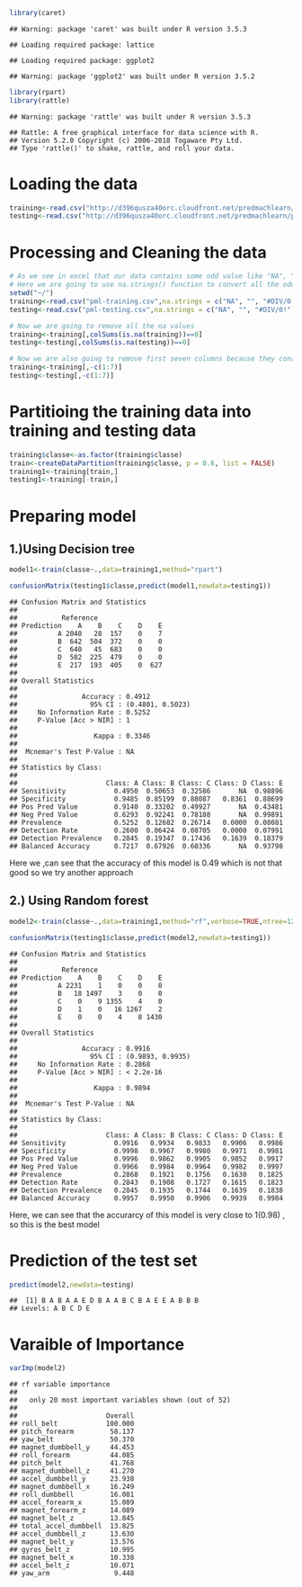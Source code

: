 ``` r
library(caret)
```

    ## Warning: package 'caret' was built under R version 3.5.3

    ## Loading required package: lattice

    ## Loading required package: ggplot2

    ## Warning: package 'ggplot2' was built under R version 3.5.2

``` r
library(rpart)
library(rattle)
```

    ## Warning: package 'rattle' was built under R version 3.5.3

    ## Rattle: A free graphical interface for data science with R.
    ## Version 5.2.0 Copyright (c) 2006-2018 Togaware Pty Ltd.
    ## Type 'rattle()' to shake, rattle, and roll your data.

Loading the data
================

``` r
training<-read.csv("http://d396qusza40orc.cloudfront.net/predmachlearn/pml-training.csv")
testing<-read.csv("http://d396qusza40orc.cloudfront.net/predmachlearn/pml-testing.csv")
```

Processing and Cleaning the data
================================

``` r
# As we see in excel that our data contains some odd value like "NA", "", "#DIV/0!", so we convert all these value to na
# Here we are going to use na.strings() function to convert all the odd values to na
setwd("~/")
training<-read.csv("pml-training.csv",na.strings = c("NA", "", "#DIV/0!"))
testing<-read.csv("pml-testing.csv",na.strings = c("NA", "", "#DIV/0!"))

# Now we are going to remove all the na values
training<-training[,colSums(is.na(training))==0]
testing<-testing[,colSums(is.na(testing))==0]

# Now we are also going to remove first seven columns because they conatins only personal which do not help in our prediction
training<-training[,-c(1:7)]
testing<-testing[,-c(1:7)]
```

Partitioing the training data into training and testing data
============================================================

``` r
training$classe<-as.factor(training$classe)
train<-createDataPartition(training$classe, p = 0.6, list = FALSE)
training1<-training[train,]
testing1<-training[-train,]
```

Preparing model
===============

1.)Using Decision tree
----------------------

``` r
model1<-train(classe~.,data=training1,method="rpart")
```

``` r
confusionMatrix(testing1$classe,predict(model1,newdata=testing1))
```

    ## Confusion Matrix and Statistics
    ## 
    ##           Reference
    ## Prediction    A    B    C    D    E
    ##          A 2040   28  157    0    7
    ##          B  642  504  372    0    0
    ##          C  640   45  683    0    0
    ##          D  582  225  479    0    0
    ##          E  217  193  405    0  627
    ## 
    ## Overall Statistics
    ##                                           
    ##                Accuracy : 0.4912          
    ##                  95% CI : (0.4801, 0.5023)
    ##     No Information Rate : 0.5252          
    ##     P-Value [Acc > NIR] : 1               
    ##                                           
    ##                   Kappa : 0.3346          
    ##                                           
    ##  Mcnemar's Test P-Value : NA              
    ## 
    ## Statistics by Class:
    ## 
    ##                      Class: A Class: B Class: C Class: D Class: E
    ## Sensitivity            0.4950  0.50653  0.32586       NA  0.98896
    ## Specificity            0.9485  0.85199  0.88087   0.8361  0.88699
    ## Pos Pred Value         0.9140  0.33202  0.49927       NA  0.43481
    ## Neg Pred Value         0.6293  0.92241  0.78188       NA  0.99891
    ## Prevalence             0.5252  0.12682  0.26714   0.0000  0.08081
    ## Detection Rate         0.2600  0.06424  0.08705   0.0000  0.07991
    ## Detection Prevalence   0.2845  0.19347  0.17436   0.1639  0.18379
    ## Balanced Accuracy      0.7217  0.67926  0.60336       NA  0.93798

Here we ,can see that the accuracy of this model is 0.49 which is not that good so we try another approach

2.) Using Random forest
-----------------------

``` r
model2<-train(classe~.,data=training1,method="rf",verbose=TRUE,ntree=128)
```

``` r
confusionMatrix(testing1$classe,predict(model2,newdata=testing1))
```

    ## Confusion Matrix and Statistics
    ## 
    ##           Reference
    ## Prediction    A    B    C    D    E
    ##          A 2231    1    0    0    0
    ##          B   18 1497    3    0    0
    ##          C    0    9 1355    4    0
    ##          D    1    0   16 1267    2
    ##          E    0    0    4    8 1430
    ## 
    ## Overall Statistics
    ##                                           
    ##                Accuracy : 0.9916          
    ##                  95% CI : (0.9893, 0.9935)
    ##     No Information Rate : 0.2868          
    ##     P-Value [Acc > NIR] : < 2.2e-16       
    ##                                           
    ##                   Kappa : 0.9894          
    ##                                           
    ##  Mcnemar's Test P-Value : NA              
    ## 
    ## Statistics by Class:
    ## 
    ##                      Class: A Class: B Class: C Class: D Class: E
    ## Sensitivity            0.9916   0.9934   0.9833   0.9906   0.9986
    ## Specificity            0.9998   0.9967   0.9980   0.9971   0.9981
    ## Pos Pred Value         0.9996   0.9862   0.9905   0.9852   0.9917
    ## Neg Pred Value         0.9966   0.9984   0.9964   0.9982   0.9997
    ## Prevalence             0.2868   0.1921   0.1756   0.1630   0.1825
    ## Detection Rate         0.2843   0.1908   0.1727   0.1615   0.1823
    ## Detection Prevalence   0.2845   0.1935   0.1744   0.1639   0.1838
    ## Balanced Accuracy      0.9957   0.9950   0.9906   0.9939   0.9984

Here, we can see that the accurarcy of this model is very close to 1(0.98) , so this is the best model

Prediction of the test set
==========================

``` r
predict(model2,newdata=testing)
```

    ##  [1] B A B A A E D B A A B C B A E E A B B B
    ## Levels: A B C D E

Varaible of Importance
======================

``` r
varImp(model2)
```

    ## rf variable importance
    ## 
    ##   only 20 most important variables shown (out of 52)
    ## 
    ##                      Overall
    ## roll_belt            100.000
    ## pitch_forearm         58.137
    ## yaw_belt              50.370
    ## magnet_dumbbell_y     44.453
    ## roll_forearm          44.085
    ## pitch_belt            41.768
    ## magnet_dumbbell_z     41.270
    ## accel_dumbbell_y      23.938
    ## magnet_dumbbell_x     16.249
    ## roll_dumbbell         16.081
    ## accel_forearm_x       15.089
    ## magnet_forearm_z      14.089
    ## magnet_belt_z         13.845
    ## total_accel_dumbbell  13.825
    ## accel_dumbbell_z      13.630
    ## magnet_belt_y         13.576
    ## gyros_belt_z          10.995
    ## magnet_belt_x         10.338
    ## accel_belt_z          10.071
    ## yaw_arm                9.448
